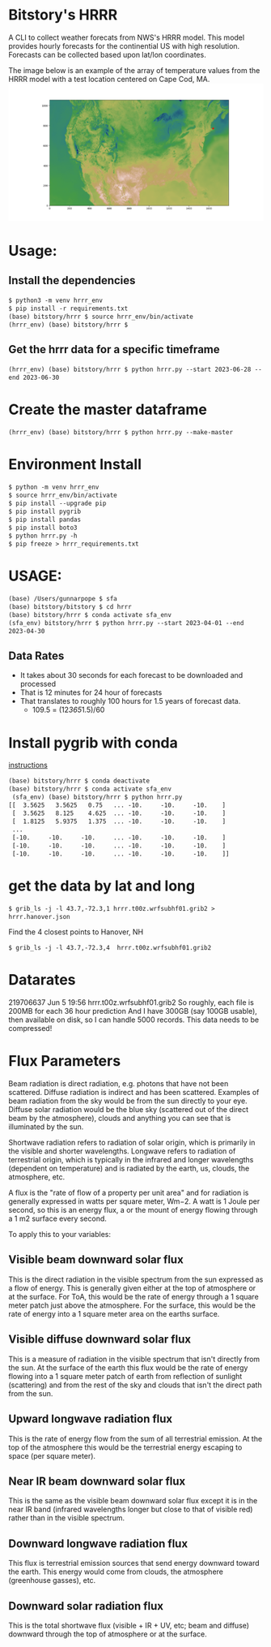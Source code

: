 # Bitstory's HRRR 
A CLI to collect weather forecats from NWS's HRRR model. This model provides hourly forecasts for the continential US with high resolution. Forecasts can be collected based upon lat/lon coordinates.


The image below is an example of the array of temperature values from the HRRR model with a test location centered on Cape Cod, MA.
![HRRR](hrrr_lat_lon_proof_cape_cod.png)

# Usage:
## Install the dependencies
```
$ python3 -m venv hrrr_env
$ pip install -r requirements.txt
(base) bitstory/hrrr $ source hrrr_env/bin/activate
(hrrr_env) (base) bitstory/hrrr $
```

## Get the hrrr data for a specific timeframe
```
(hrrr_env) (base) bitstory/hrrr $ python hrrr.py --start 2023-06-28 --end 2023-06-30

```  

# Create the master dataframe
```
(hrrr_env) (base) bitstory/hrrr $ python hrrr.py --make-master

```

# Environment Install
```
$ python -m venv hrrr_env
$ source hrrr_env/bin/activate
$ pip install --upgrade pip
$ pip install pygrib
$ pip install pandas
$ pip install boto3
$ python hrrr.py -h
$ pip freeze > hrrr_requirements.txt
```

# USAGE:
```
(base) /Users/gunnarpope $ sfa
(base) bitstory/bitstory $ cd hrrr
(base) bitstory/hrrr $ conda activate sfa_env
(sfa_env) bitstory/hrrr $ python hrrr.py --start 2023-04-01 --end 2023-04-30
```

## Data Rates
* It takes about 30 seconds for each forecast to be downloaded and processed
* That is 12 minutes for 24 hour of forecasts
* That translates to roughly 100 hours for 1.5 years of forecast data.
  * 109.5 = (12*365*1.5)/60

# Install pygrib with conda

[instructions](https://jswhit.github.io/pygrib/installing.html)
```
(base) bitstory/hrrr $ conda deactivate
(base) bitstory/hrrr $ conda activate sfa_env
 (sfa_env) (base) bitstory/hrrr $ python hrrr.py
[[  3.5625   3.5625   0.75   ... -10.     -10.     -10.    ]
 [  3.5625   8.125    4.625  ... -10.     -10.     -10.    ]
 [  1.8125   5.9375   1.375  ... -10.     -10.     -10.    ]
 ...
 [-10.     -10.     -10.     ... -10.     -10.     -10.    ]
 [-10.     -10.     -10.     ... -10.     -10.     -10.    ]
 [-10.     -10.     -10.     ... -10.     -10.     -10.    ]]
 ```

 # get the data by lat and long
 ```
$ grib_ls -j -l 43.7,-72.3,1 hrrr.t00z.wrfsubhf01.grib2 > hrrr.hanover.json
 ```

Find the 4 closest points to Hanover, NH
```
$ grib_ls -j -l 43.7,-72.3,4  hrrr.t00z.wrfsubhf01.grib2
```

# Datarates
219706637 Jun  5 19:56 hrrr.t00z.wrfsubhf01.grib2
So roughly, each file is 200MB for each 36 hour prediction
And I have 300GB (say 100GB usable), then available on disk, so I can handle 5000 records.
This data needs to be compressed!

# Flux Parameters
Beam radiation is direct radiation, e.g. photons that have not been scattered. Diffuse radiation is indirect and has been scattered. Examples of beam radiation from the sky would be from the sun directly to your eye. Diffuse solar radiation would be the blue sky (scattered out of the direct beam by the atmosphere), clouds and anything you can see that is illuminated by the sun.

Shortwave radiation refers to radiation of solar origin, which is primarily in the visible and shorter wavelengths. Longwave refers to radiation of terrestrial origin, which is typically in the infrared and longer wavelengths (dependent on temperature) and is radiated by the earth, us, clouds, the atmosphere, etc.

A flux is the "rate of flow of a property per unit area" and for radiation is generally expressed in watts per square meter, Wm−2. A watt is 1 Joule per second, so this is an energy flux, a or the mount of energy flowing through a 1 m2 surface every second.

To apply this to your variables:

## Visible beam downward solar flux

This is the direct radiation in the visible spectrum from the sun expressed as a flow of energy. This is generally given either at the top of atmosphere or at the surface. For ToA, this would be the rate of energy through a 1 square meter patch just above the atmosphere. For the surface, this would be the rate of energy into a 1 square meter area on the earths surface.

## Visible diffuse downward solar flux

This is a measure of radiation in the visible spectrum that isn't directly from the sun. At the surface of the earth this flux would be the rate of energy flowing into a 1 square meter patch of earth from reflection of sunlight (scattering) and from the rest of the sky and clouds that isn't the direct path from the sun.

## Upward longwave radiation flux

This is the rate of energy flow from the sum of all terrestrial emission. At the top of the atmosphere this would be the terrestrial energy escaping to space (per square meter).

## Near IR beam downward solar flux

This is the same as the visible beam downward solar flux except it is in the near IR band (infrared wavelengths longer but close to that of visible red) rather than in the visible spectrum.

## Downward longwave radiation flux

This flux is terrestrial emission sources that send energy downward toward the earth. This energy would come from clouds, the atmosphere (greenhouse gasses), etc.

## Downward solar radiation flux

This is the total shortwave flux (visible + IR + UV, etc; beam and diffuse) downward through the top of atmosphere or at the surface.

